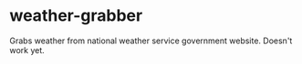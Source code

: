 # weather-grabber

Grabs weather from national weather service government website. Doesn't work yet.
